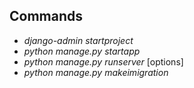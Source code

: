 ## Commands
- _django-admin startproject_ <name>
- _python manage.py startapp_ <name>
- _python manage.py runserver_ [options]
- _python manage.py makeimigration_



